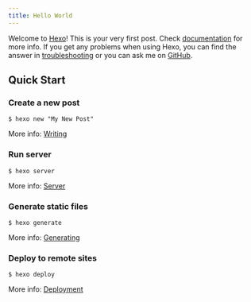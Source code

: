 ```yaml
---
title: Hello World
---
```

Welcome to [Hexo](https://hexo.io/)! This is your very first post. Check [documentation](https://hexo.io/docs/) for more info. If you get any problems when using Hexo, you can find the answer in [troubleshooting](https://hexo.io/docs/troubleshooting.html) or you can ask me on [GitHub](https://github.com/hexojs/hexo/issues).

## Quick Start

### Create a new post


    $ hexo new "My New Post"


More info: [Writing](https://hexo.io/docs/writing.html)

### Run server


    $ hexo server


More info: [Server](https://hexo.io/docs/server.html)

### Generate static files


    $ hexo generate


More info: [Generating](https://hexo.io/docs/generating.html)

### Deploy to remote sites


    $ hexo deploy


More info: [Deployment](https://hexo.io/docs/deployment.html)

